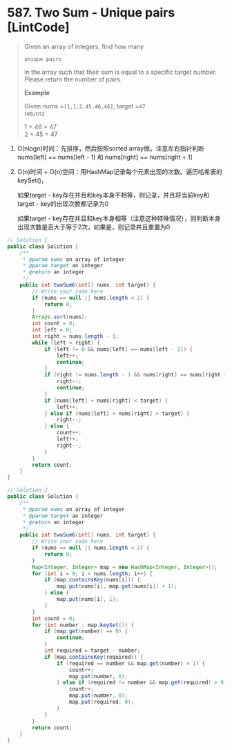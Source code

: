 # 587. Two Sum - Unique pairs \[LintCode\]

> Given an array of integers, find how many
>
> `unique pairs`
>
> in the array such that their sum is equal to a specific target number. Please return the number of pairs.
>
> **Example**
>
> Given nums =`[1,1,2,45,46,46]`, target =`47`  
> return`2`
>
> 1 + 46 = 47  
> 2 + 45 = 47

1. O\(nlogn\)时间：先排序，然后按照sorted array做。注意左右指针判断nums\[left\] == nums\[left - 1\] 和 nums\[right\] == nums\[right + 1\]
2. O\(n\)时间 + O\(n\)空间：用HashMap记录每个元素出现的次数。遍历哈希表的keySet\(\)，

   如果target - key存在并且和key本身不相等，则记录，并且将当前key和target - key的出现次数都记录为0

   如果target - key存在并且和key本身相等（注意这种特殊情况），则判断本身出现次数是否大于等于2次，如果是，则记录并且重置为0

```java
// Solution 1
public class Solution {
    /**
     * @param nums an array of integer
     * @param target an integer
     * @return an integer
     */
    public int twoSum6(int[] nums, int target) {
        // Write your code here
        if (nums == null || nums.length < 2) {
            return 0;
        }
        Arrays.sort(nums);
        int count = 0;
        int left = 0;
        int right = nums.length - 1;
        while (left < right) {
            if (left != 0 && nums[left] == nums[left - 1]) {
                left++;
                continue;
            }
            if (right != nums.length - 1 && nums[right] == nums[right + 1]) {
                right--;
                continue;
            }
            if (nums[left] + nums[right] < target) {
                left++;
            } else if (nums[left] + nums[right] > target) {
                right--;
            } else {
                count++;
                left++;
                right--;
            }
        }
        return count;
    }
}

// Solution 2
public class Solution {
    /**
     * @param nums an array of integer
     * @param target an integer
     * @return an integer
     */
    public int twoSum6(int[] nums, int target) {
        // Write your code here
        if (nums == null || nums.length < 2) {
            return 0;
        }
        Map<Integer, Integer> map = new HashMap<Integer, Integer>();
        for (int i = 0; i < nums.length; i++) {
            if (map.containsKey(nums[i])) {
                map.put(nums[i], map.get(nums[i]) + 1);
            } else {
                map.put(nums[i], 1);
            }
        }
        int count = 0;
        for (int number : map.keySet()) {
            if (map.get(number) == 0) {
                continue;
            }
            int required = target - number;
            if (map.containsKey(required)) {
                if (required == number && map.get(number) > 1) {
                    count++;
                    map.put(number, 0);
                } else if (required != number && map.get(required) > 0) {
                    count++;
                    map.put(number, 0);
                    map.put(required, 0);
                }
            }
        }
        return count;
    }
}
```




